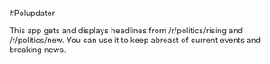 #Polupdater

This app gets and displays headlines from /r/politics/rising and /r/politics/new. You can use it to keep abreast of current events and breaking news.
